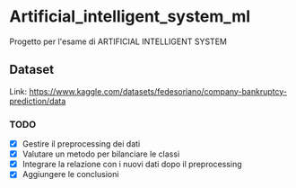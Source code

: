 # Artificial_intelligent_system_ml
 Progetto per l'esame di ARTIFICIAL INTELLIGENT SYSTEM

## Dataset
Link: https://www.kaggle.com/datasets/fedesoriano/company-bankruptcy-prediction/data

### TODO
- [x] Gestire il preprocessing dei dati
- [x] Valutare un metodo per bilanciare le classi
- [x] Integrare la relazione con i nuovi dati dopo il preprocessing
- [x] Aggiungere le conclusioni

